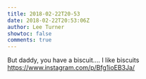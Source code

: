 ```yaml
---
title: 2018-02-22T20-53
date: 2018-02-22T20:53:06Z
author: Lee Turner
showtoc: false
comments: true
---
```


But daddy, you have a biscuit.... I like biscuits https://www.instagram.com/p/Bfg1ioEB3Ja/

